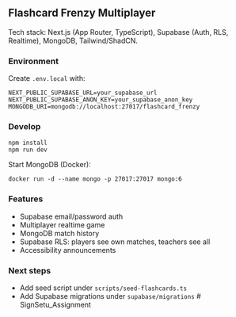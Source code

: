 ## Flashcard Frenzy Multiplayer

Tech stack: Next.js (App Router, TypeScript), Supabase (Auth, RLS, Realtime), MongoDB, Tailwind/ShadCN.

### Environment

Create `.env.local` with:

```
NEXT_PUBLIC_SUPABASE_URL=your_supabase_url
NEXT_PUBLIC_SUPABASE_ANON_KEY=your_supabase_anon_key
MONGODB_URI=mongodb://localhost:27017/flashcard_frenzy
```

### Develop

```
npm install
npm run dev
```

Start MongoDB (Docker):

```
docker run -d --name mongo -p 27017:27017 mongo:6
```

### Features

- Supabase email/password auth
- Multiplayer realtime game
- MongoDB match history
- Supabase RLS: players see own matches, teachers see all
- Accessibility announcements

### Next steps

- Add seed script under `scripts/seed-flashcards.ts`
- Add Supabase migrations under `supabase/migrations`
#   S i g n S e t u _ A s s i g n m e n t  
 